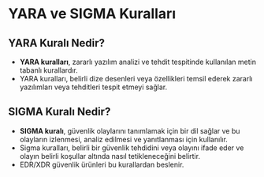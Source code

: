 # YARA ve SIGMA Kuralları

## YARA Kuralı Nedir?
- **YARA kuralları**, zararlı yazılım analizi ve tehdit tespitinde kullanılan metin tabanlı kurallardır. 
- YARA kuralları, belirli dize desenleri veya özellikleri temsil ederek zararlı yazılımları veya tehditleri tespit etmeyi sağlar.

## SIGMA Kuralı Nedir?
- **SIGMA kuralı**, güvenlik olaylarını tanımlamak için bir dil sağlar ve bu olayların izlenmesi, analiz edilmesi ve yanıtlanması için kullanılır. 
- Sigma kuralları, belirli bir güvenlik tehdidini veya olayını ifade eder ve olayın belirli koşullar altında nasıl tetikleneceğini belirtir.
- EDR/XDR güvenlik ürünleri bu kurallardan beslenir.
